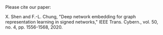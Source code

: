 Please cite our paper:

X. Shen and F.-L. Chung, "Deep network embedding for graph representation learning in signed networks," IEEE Trans. Cybern., vol. 50, no. 4, pp. 1556-1568, 2020.
